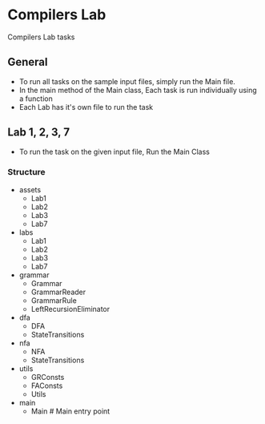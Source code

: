 # Compilers Lab
Compilers Lab tasks

## General
- To run all tasks on the sample input files, simply run the Main file.
- In the main method of the Main class, Each task is run individually using a function
- Each Lab has it's own file to run the task

## Lab 1, 2, 3, 7
- To run the task on the given input file, Run the Main Class

### Structure
- assets
  - Lab1
  - Lab2
  - Lab3
  - Lab7
- labs
  - Lab1
  - Lab2
  - Lab3
  - Lab7
- grammar
  - Grammar
  - GrammarReader
  - GrammarRule
  - LeftRecursionEliminator
- dfa
  - DFA
  - StateTransitions
- nfa
  - NFA
  - StateTransitions
- utils
  - GRConsts
  - FAConsts
  - Utils
- main
  - Main                      # Main entry point